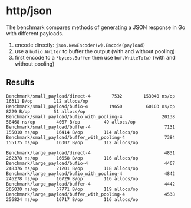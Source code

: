 # http/json

The benchmark compares methods of generating a JSON response in Go with different payloads.

1. encode directly: `json.NewEncoder(w).Encode(payload)`
2. use a `bufio.Writer` to buffer the output (with and without pooling)
3. first encode to a `*bytes.Buffer` then use `buf.WriteTo(w)` (with and without pooling)

## Results

```
Benchmark/small_payload/direct-4  	    7532	    153040 ns/op	   16311 B/op	     112 allocs/op
Benchmark/small_payload/bufio-4   	   19650	     60103 ns/op	    8229 B/op	      51 allocs/op
Benchmark/small_payload/bufio_with_pooling-4         	   20138	     58468 ns/op	    4067 B/op	      49 allocs/op
Benchmark/small_payload/buffer-4                     	    7131	    155010 ns/op	   16414 B/op	     114 allocs/op
Benchmark/small_payload/buffer_with_pooling-4        	    7384	    155175 ns/op	   16307 B/op	     112 allocs/op

Benchmark/large_payload/direct-4                     	    4831	    262378 ns/op	   16658 B/op	     116 allocs/op
Benchmark/large_payload/bufio-4                      	    4467	    248376 ns/op	   21201 B/op	     118 allocs/op
Benchmark/large_payload/bufio_with_pooling-4         	    4842	    246278 ns/op	   16729 B/op	     116 allocs/op
Benchmark/large_payload/buffer-4                     	    4442	    265030 ns/op	   57771 B/op	     119 allocs/op
Benchmark/large_payload/buffer_with_pooling-4        	    4538	    256824 ns/op	   16717 B/op	     116 allocs/op
```

